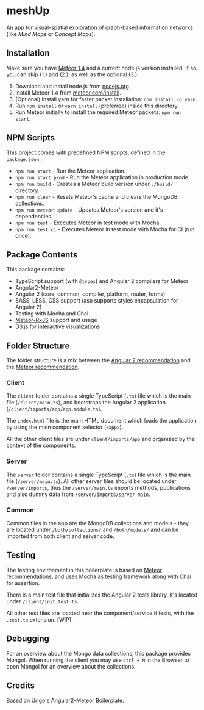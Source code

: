 # meshUp
An app for visual-spatial exploration of graph-based information networks (like _Mind Maps_ or _Concept Maps_).

## Installation
Make sure you have [Meteor 1.4](https://www.meteor.com/install) and a current node.js version installed. If so, you can skip (1.) and (2.), as well as the optional (3.).

1. Download and install node.js from [nodejs.org](https://nodejs.org/).
2. Install Meteor 1.4 from [meteor.com/install](https://www.meteor.com/install).
3. (Optional) Install yarn for faster packet installation: `npm install -g yarn`.
4. Run `npm install` or `yarn install` (preferred) inside this directory.
5. Run Meteor initially to install the required Meteor packets: `npm run start`. 


## NPM Scripts
This project comes with predefined NPM scripts, defined in the `package.json`:

- `npm run start` - Run the Meteor application.
- `npm run start:prod` - Run the Meteor application in production mode.
- `npm run build` - Creates a Meteor build version under `./build/` directory.
- `npm run clear` - Resets Meteor's cache and clears the MongoDB collections.
- `npm run meteor:update` - Updates Meteor's version and it's dependencies.
- `npm run test` - Executes Meteor in test mode with Mocha.
- `npm run test:ci` - Executes Meteor in test mode with Mocha for CI (run once).


## Package Contents
This package contains:

- TypeScript support (with `@types`) and Angular 2 compilers for Meteor
- Angular2-Meteor
- Angular 2 (core, common, compiler, platform, router, forms)
- SASS, LESS, CSS support (aso supports styles encapsulation for Angular 2)
- Testing with Mocha and Chai
- [Meteor-RxJS](http://angular-meteor.com/meteor-rxjs/) support and usage
- D3.js for interactive visualizations


## Folder Structure
The folder structure is a mix between the [Angular 2 recommendation](https://johnpapa.net/angular-2-styles/) and the [Meteor recommendation](https://guide.meteor.com/structure.html).

### Client
The `client` folder contains a single TypeScript (`.ts`) file which is the main file (`/client/main.ts`), and bootstraps the Angular 2 application (`/client/imports/app/app.module.ts`).

The `index.html` file is the main HTML document which loads the application by using the main component selector (`<app>`).

All the other client files are under `client/imports/app` and organized by the context of the components.


### Server
The `server` folder contains a single TypeScript (`.ts`) file which is the main file (`/server/main.ts`).
All other server files should be located under `/server/imports`, thus the `/server/main.ts` imports methods, publications and also dummy data from `/server/imports/server-main`.


### Common
Common files in the app are the MongoDB collections and models - they are located under `/both/collections/` and `/both/models/` and can be imported from both client and server code.


## Testing
The testing environment in this boilerplate is based on [Meteor recommendations](https://guide.meteor.com/testing.html), and uses Mocha as testing framework along with Chai for assertion.

There is a main test file that initializes the Angular 2 tests library, it's located under `/client/init.test.ts`.

All other test files are located near the component/service it tests, with the `.test.ts` extension. [WIP]


## Debugging
For an overview about the Mongo data collections, this package provides Mongol.
When running the client you may use `Ctrl + M` in the Browser to open Mongol for an overview about the collections.


## Credits
Based on [Urigo's Angular2-Meteor Boilerplate](https://github.com/Urigo/angular2-meteor-base).